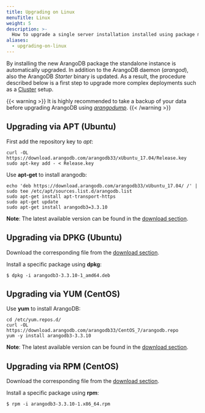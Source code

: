 ```yaml
---
title: Upgrading on Linux
menuTitle: Linux
weight: 5
description: >-
  How to upgrade a single server installation installed using package managers
aliases:
  - upgrading-on-linux
---
```

By installing the new ArangoDB package the standalone instance is automatically
upgraded. In addition to the ArangoDB daemon (_arangod_), also the ArangoDB
_Starter_ binary is updated. As a result, the procedure described below
is a first step to upgrade more complex deployments such as a
[Cluster](../../../deploy/cluster/_index.md) setup.

{{< warning >}}
It is highly recommended to take a backup of your data before upgrading ArangoDB
using [_arangodump_](../../../components/tools/arangodump/_index.md).
{{< /warning >}}

## Upgrading via APT (Ubuntu)

First add the repository key to _apt_:

```
curl -OL https://download.arangodb.com/arangodb33/xUbuntu_17.04/Release.key
sudo apt-key add - < Release.key
```

Use **apt-get** to install arangodb:

```
echo 'deb https://download.arangodb.com/arangodb33/xUbuntu_17.04/ /' | sudo tee /etc/apt/sources.list.d/arangodb.list
sudo apt-get install apt-transport-https
sudo apt-get update
sudo apt-get install arangodb3=3.3.10
```

**Note**: The latest available version can be found in the [download section](https://www.arangodb.com/download-major/ubuntu/).

## Upgrading via DPKG (Ubuntu)

Download the corresponding file from the [download section](https://download.arangodb.com/).

Install a specific package using **dpkg**:

```
$ dpkg -i arangodb3-3.3.10-1_amd64.deb
```

## Upgrading via YUM (CentOS)

Use **yum** to install ArangoDB:

```
cd /etc/yum.repos.d/
curl -OL https://download.arangodb.com/arangodb33/CentOS_7/arangodb.repo
yum -y install arangodb3-3.3.10
```

**Note**: The latest available version can be found in the [download section](https://www.arangodb.com/download-major/centos/).

## Upgrading via RPM (CentOS)

Download the corresponding file from the [download section](https://download.arangodb.com/).

Install a specific package using **rpm**:

```
$ rpm -i arangodb3-3.3.10-1.x86_64.rpm
```
